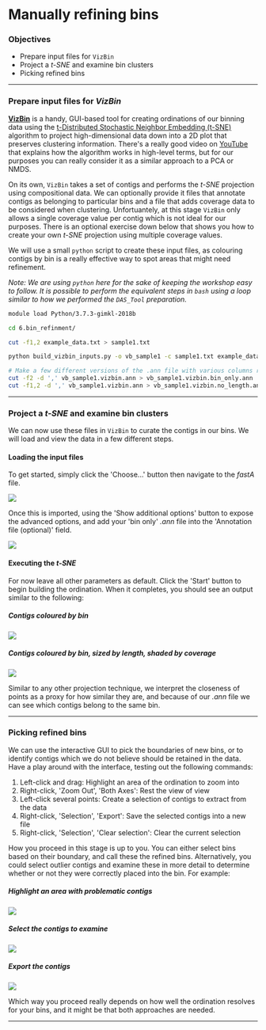 # Manually refining bins

### Objectives

* Prepare input files for `VizBin`
* Project a *t-SNE* and examine bin clusters
* Picking refined bins

---

### Prepare input files for *VizBin*

[**VizBin**](http://claczny.github.io/VizBin/) is a handy, GUI-based tool for creating ordinations of our binning data using the [t-Distributed Stochastic Neighbor Embedding (t-SNE)](https://lvdmaaten.github.io/tsne/) algorithm to project high-dimensional data down into a 2D plot that preserves clustering information. There's a really good video on [YouTube](https://www.youtube.com/watch?v=NEaUSP4YerM) that explains how the algorithm works in high-level terms, but for our purposes you can really consider it as a similar approach to a PCA or NMDS.

On its own, `VizBin` takes a set of contigs and performs the *t-SNE* projection using compositional data. We can optionally provide it files that annotate contigs as belonging to particular bins and a file that adds coverage data to be considered when clustering. Unfortuantely, at this stage `VizBin` only allows a single coverage value per contig which is not ideal for our purposes. There is an optional exercise down below that shows you how to create your own *t-SNE* projection using multiple coverage values.

We will use a small `python` script to create these input files, as colouring contigs by bin is a really effective way to spot areas that might need refinement.

*Note: We are using `python` here for the sake of keeping the workshop easy to follow. It is possible to perform the equivalent steps in `bash` using a loop similar to how we performed the `DAS_Tool` preparation.*

```bash
module load Python/3.7.3-gimkl-2018b

cd 6.bin_refinment/

cut -f1,2 example_data.txt > sample1.txt

python build_vizbin_inputs.py -o vb_sample1 -c sample1.txt example_data/*

# Make a few different versions of the .ann file with various columns removed
cut -f2 -d ',' vb_sample1.vizbin.ann > vb_sample1.vizbin.bin_only.ann
cut -f1,2 -d ',' vb_sample1.vizbin.ann > vb_sample1.vizbin.no_length.ann
```

---

### Project a *t-SNE* and examine bin clusters

We can now use these files in `VizBin` to curate the contigs in our bins. We will load and view the data in a few different steps.

#### Loading the input files

To get started, simply click the 'Choose...' button then navigate to the *fastA* file.

![](https://github.com/GenomicsAotearoa/metagenomics_summer_school/blob/master/materials/figures/ex10_load_fasta.PNG)

Once this is imported, using the 'Show additional options' button to expose the advanced options, and add your 'bin only' *.ann* file into the 'Annotation file (optional)' field.

![](https://github.com/GenomicsAotearoa/metagenomics_summer_school/blob/master/materials/figures/ex10_load_ann.PNG)

#### Executing the *t-SNE*

For now leave all other parameters as default. Click the 'Start' button to begin building the ordination. When it completes, you should see an output similar to the following:

##### Contigs coloured by bin

![](https://github.com/GenomicsAotearoa/metagenomics_summer_school/blob/master/materials/figures/ex10_bin_only.PNG)

##### Contigs coloured by bin, sized by length, shaded by coverage

![](https://github.com/GenomicsAotearoa/metagenomics_summer_school/blob/master/materials/figures/ex10_all_ann.PNG)

Similar to any other projection technique, we interpret the closeness of points as a proxy for how similar they are, and because of our *.ann* file we can see which contigs belong to the same bin.

---

### Picking refined bins

We can use the interactive GUI to pick the boundaries of new bins, or to identify contigs which we do not believe should be retained in the data. Have a play around with the interface, testing out the following commands:

1. Left-click and drag: Highlight an area of the ordination to zoom into
1. Right-click, 'Zoom Out', 'Both Axes': Rest the view of view
1. Left-click several points: Create a selection of contigs to extract from the data
1. Right-click, 'Selection', 'Export': Save the selected contigs into a new file
1. Right-click, 'Selection', 'Clear selection': Clear the current selection

How you proceed in this stage is up to you. You can either select bins based on their boundary, and call these the refined bins. Alternatively, you could select outlier contigs and examine these in more detail to determine whether or not they were correctly placed into the bin. For example:

##### Highlight an area with problematic contigs

![](https://github.com/GenomicsAotearoa/metagenomics_summer_school/blob/master/materials/figures/ex10_select_to_zoom.PNG)

##### Select the contigs to examine

![](https://github.com/GenomicsAotearoa/metagenomics_summer_school/blob/master/materials/figures/ex10_select_outlier.PNG)

##### Export the contigs

![](https://github.com/GenomicsAotearoa/metagenomics_summer_school/blob/master/materials/figures/ex10_export.PNG)

Which way you proceed really depends on how well the ordination resolves for your bins, and it might be that both approaches are needed.

---
